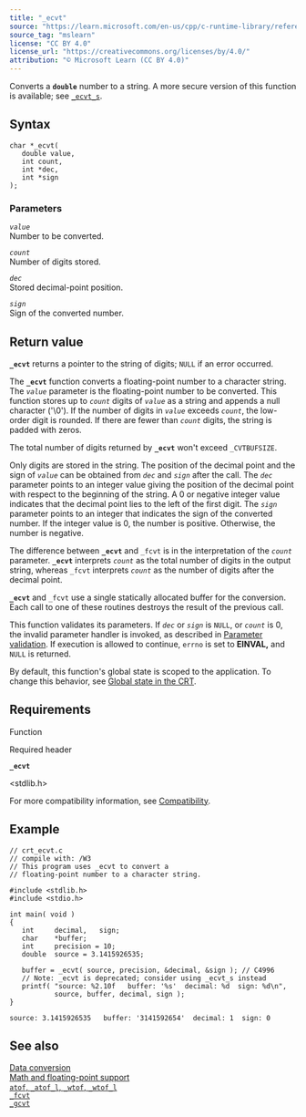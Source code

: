 ```yaml
---
title: "_ecvt"
source: "https://learn.microsoft.com/en-us/cpp/c-runtime-library/reference/ecvt?view=msvc-170"
source_tag: "mslearn"
license: "CC BY 4.0"
license_url: "https://creativecommons.org/licenses/by/4.0/"
attribution: "© Microsoft Learn (CC BY 4.0)"
---
```

Converts a **`double`** number to a string. A more secure version of this function is available; see [`_ecvt_s`](https://learn.microsoft.com/en-us/cpp/c-runtime-library/reference/ecvt-s?view=msvc-170).

## Syntax

```
char *_ecvt(
   double value,
   int count,
   int *dec,
   int *sign
);
```

### Parameters

_`value`_  
Number to be converted.

_`count`_  
Number of digits stored.

_`dec`_  
Stored decimal-point position.

_`sign`_  
Sign of the converted number.

## Return value

**`_ecvt`** returns a pointer to the string of digits; `NULL` if an error occurred.

The **`_ecvt`** function converts a floating-point number to a character string. The _`value`_ parameter is the floating-point number to be converted. This function stores up to _`count`_ digits of _`value`_ as a string and appends a null character ('\\0'). If the number of digits in _`value`_ exceeds _`count`_, the low-order digit is rounded. If there are fewer than _`count`_ digits, the string is padded with zeros.

The total number of digits returned by **`_ecvt`** won't exceed `_CVTBUFSIZE`.

Only digits are stored in the string. The position of the decimal point and the sign of _`value`_ can be obtained from _`dec`_ and _`sign`_ after the call. The _`dec`_ parameter points to an integer value giving the position of the decimal point with respect to the beginning of the string. A 0 or negative integer value indicates that the decimal point lies to the left of the first digit. The _`sign`_ parameter points to an integer that indicates the sign of the converted number. If the integer value is 0, the number is positive. Otherwise, the number is negative.

The difference between **`_ecvt`** and `_fcvt` is in the interpretation of the _`count`_ parameter. **`_ecvt`** interprets _`count`_ as the total number of digits in the output string, whereas `_fcvt` interprets _`count`_ as the number of digits after the decimal point.

**`_ecvt`** and `_fcvt` use a single statically allocated buffer for the conversion. Each call to one of these routines destroys the result of the previous call.

This function validates its parameters. If _`dec`_ or _`sign`_ is `NULL`, or _`count`_ is 0, the invalid parameter handler is invoked, as described in [Parameter validation](https://learn.microsoft.com/en-us/cpp/c-runtime-library/parameter-validation?view=msvc-170). If execution is allowed to continue, `errno` is set to **EINVAL,** and `NULL` is returned.

By default, this function's global state is scoped to the application. To change this behavior, see [Global state in the CRT](https://learn.microsoft.com/en-us/cpp/c-runtime-library/global-state?view=msvc-170).

## Requirements

Function

Required header

**`_ecvt`**

<stdlib.h>

For more compatibility information, see [Compatibility](https://learn.microsoft.com/en-us/cpp/c-runtime-library/compatibility?view=msvc-170).

## Example

```
// crt_ecvt.c
// compile with: /W3
// This program uses _ecvt to convert a
// floating-point number to a character string.

#include <stdlib.h>
#include <stdio.h>

int main( void )
{
   int     decimal,   sign;
   char    *buffer;
   int     precision = 10;
   double  source = 3.1415926535;

   buffer = _ecvt( source, precision, &decimal, &sign ); // C4996
   // Note: _ecvt is deprecated; consider using _ecvt_s instead
   printf( "source: %2.10f   buffer: '%s'  decimal: %d  sign: %d\n",
           source, buffer, decimal, sign );
}
```

```
source: 3.1415926535   buffer: '3141592654'  decimal: 1  sign: 0
```

## See also

[Data conversion](https://learn.microsoft.com/en-us/cpp/c-runtime-library/data-conversion?view=msvc-170)  
[Math and floating-point support](https://learn.microsoft.com/en-us/cpp/c-runtime-library/floating-point-support?view=msvc-170)  
[`atof`, `_atof_l`, `_wtof`, `_wtof_l`](https://learn.microsoft.com/en-us/cpp/c-runtime-library/reference/atof-atof-l-wtof-wtof-l?view=msvc-170)  
[`_fcvt`](https://learn.microsoft.com/en-us/cpp/c-runtime-library/reference/fcvt?view=msvc-170)  
[`_gcvt`](https://learn.microsoft.com/en-us/cpp/c-runtime-library/reference/gcvt?view=msvc-170)